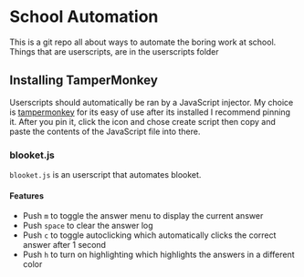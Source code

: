 # School Automation
This is a git repo all about ways to automate the boring work at school. Things that are userscripts, are in the userscripts folder


## Installing TamperMonkey
Userscripts should automatically be ran by a JavaScript injector. My choice is [tampermonkey]([url](https://chromewebstore.google.com/detail/tampermonkey/dhdgffkkebhmkfjojejmpbldmpobfkfo)https://chromewebstore.google.com/detail/tampermonkey/dhdgffkkebhmkfjojejmpbldmpobfkfo) for its easy of use
after its installed I recommend pinning it. After you pin it, click the icon and chose create script then copy and paste the contents of the JavaScript file into there.


### blooket.js
`blooket.js` is an userscript that automates blooket.
#### Features
- Push `m` to toggle the answer menu to display the current answer
- Push `space` to clear the answer log
- Push `c` to toggle autoclicking which automatically clicks the correct answer after 1 second
- Push `h` to turn on highlighting which highlights the answers in a different color 
